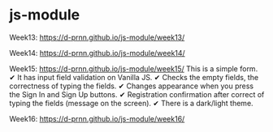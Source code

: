 # js-module

Week13: https://d-prnn.github.io/js-module/week13/

Week14: https://d-prnn.github.io/js-module/week14/

Week15: https://d-prnn.github.io/js-module/week15/
This is a simple form.
✔ It has input field validation on Vanilla JS.
✔ Checks the empty fields, the correctness of typing the fields.
✔ Changes appearance when you press the Sign In and Sign Up buttons.
✔ Registration confirmation after correct of typing the fields (message on the screen).
✔ There is a dark/light theme.

Week16: https://d-prnn.github.io/js-module/week16/
